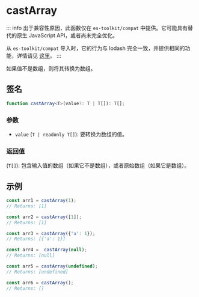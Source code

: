 # castArray

::: info
出于兼容性原因，此函数仅在 `es-toolkit/compat` 中提供。它可能具有替代的原生 JavaScript API，或者尚未完全优化。

从 `es-toolkit/compat` 导入时，它的行为与 lodash 完全一致，并提供相同的功能，详情请见 [这里](../../../compatibility.md)。
:::

如果值不是数组，则将其转换为数组。

## 签名

```typescript
function castArray<T>(value?: T | T[]): T[];
```

### 参数

- `value` (`T | readonly T[]`): 要转换为数组的值。

### 返回值

(`T[]`): 包含输入值的数组（如果它不是数组），或者原始数组（如果它是数组）。

## 示例

```typescript
const arr1 = castArray(1);
// Returns: [1]

const arr2 = castArray([1]);
// Returns: [1]

const arr3 = castArray({'a': 1});
// Returns: [{'a': 1}]

const arr4 =  castArray(null);
// Returns: [null]

const arr5 = castArray(undefined);
// Returns: [undefined]

const arr6 = castArray();
// Returns: []
```
